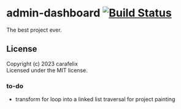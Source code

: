 # admin-dashboard [![Build Status]()]()

The best project ever.

## License
Copyright (c) 2023 carafelix  
Licensed under the MIT license.

### to-do

- transform for loop into a linked list traversal for project painting